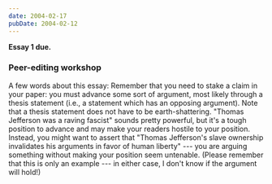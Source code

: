 ```yaml
---
date: 2004-02-17
pubDate: 2004-02-12
---
```


**Essay 1 due.**

### Peer-editing workshop

A few words about this essay: Remember that you need to stake a claim in your paper: you must advance some sort of argument, most likely through a thesis statement (i.e., a statement which has an opposing argument). Note that a thesis statement does not have to be earth-shattering. "Thomas Jefferson was a raving fascist" sounds pretty powerful, but it's a tough position to advance and may make your readers hostile to your position. Instead, you might want to assert that "Thomas Jefferson's slave ownership invalidates his arguments in favor of human liberty" --- you are arguing something without making your position seem untenable. (Please remember that this is only an example --- in either case, I don't know if the argument will hold!)
